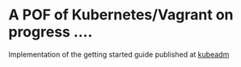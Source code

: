 # A POF of Kubernetes/Vagrant on progress ....

Implementation of the getting started guide published at [kubeadm](http://kubernetes.io/docs/getting-started-guides/kubeadm/)
